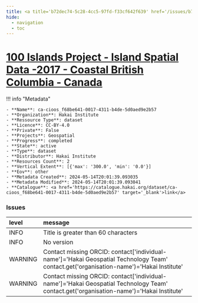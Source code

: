 ```yaml
---
title: <a title='b72dec74-5c28-4cc5-97fd-f33cf642f639' href='/issues/b72dec74-5c28-4cc5-97fd-f33cf642f639/' target='_blank'>100 Islands Project - Island Spatial Data -2017 - Coastal British Columbia - Canada</a>
hide:
  - navigation
  - toc
---
```


# <a title='b72dec74-5c28-4cc5-97fd-f33cf642f639' href='/issues/b72dec74-5c28-4cc5-97fd-f33cf642f639/' target='_blank'>100 Islands Project - Island Spatial Data -2017 - Coastal British Columbia - Canada</a>

<div id='map'></div>

!!! info "Metadata"
    
    - **Name**: ca-cioos_f68be641-0017-4311-b4de-5d0aed9e2b57 
    - **Organization**: Hakai Institute 
    - **Ressource Type**: dataset 
    - **Licence**: CC-BY-4.0 
    - **Private**: False 
    - **Projects**: Geospatial 
    - **Progress**: completed 
    - **State**: active 
    - **Type**: dataset 
    - **Distributor**: Hakai Institute 
    - **Resources Count**: 2 
    - **Vertical Extent**: [{'max': '300.0', 'min': '0.0'}] 
    - **Eov**: other 
    - **Metadata Created**: 2024-05-14T20:01:39.093035 
    - **Metadata Modified**: 2024-05-14T20:01:39.093041 
    - **Catalogue**: <a href='https://catalogue.hakai.org/dataset/ca-cioos_f68be641-0017-4311-b4de-5d0aed9e2b57' target='_blank'>link</a> 

### Issues

| level   | message                                                                                                                                 |
|:--------|:----------------------------------------------------------------------------------------------------------------------------------------|
| INFO    | Title is greater than 60 characters                                                                                                     |
| INFO    | No version                                                                                                                              |
| WARNING | Contact missing ORCID: contact['individual-name']='Hakai Geospatial Technology Team' contact.get('organisation-name')='Hakai Institute' |
| WARNING | Contact missing ORCID: contact['individual-name']='Hakai Geospatial Technology Team' contact.get('organisation-name')='Hakai Institute' |

<script>
   document.addEventListener("DOMContentLoaded", function() {
    var map = L.map('map').setView([51.505, -125.09], 5);
    L.tileLayer('https://tile.openstreetmap.org/{z}/{x}/{y}.png', {
        maxZoom: 19,
        attribution: '&copy; <a href="http://www.openstreetmap.org/copyright">OpenStreetMap</a>'
    }).addTo(map);
    var geojsonFeature = {
        "type": "Feature",
        "properties": {
            "name" : "<a title='b72dec74-5c28-4cc5-97fd-f33cf642f639' href='/issues/b72dec74-5c28-4cc5-97fd-f33cf642f639/' target='_blank'>100 Islands Project - Island Spatial Data -2017 - Coastal British Columbia - Canada</a>"
        },
        "geometry": {'type': 'Polygon', 'coordinates': [[[-128.61694335937497, 51.3854950692232], [-127.61718749999997, 51.3854950692232], [-127.61718749999997, 52.0322181041453], [-128.61694335937497, 52.0322181041453], [-128.61694335937497, 51.3854950692232]]]}
    }
    L.geoJSON(geojsonFeature).addTo(map);
   })
</script>